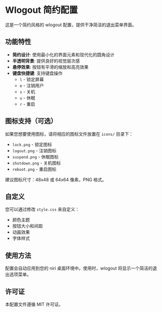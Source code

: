 # Wlogout 简约配置

这是一个简约风格的 wlogout 配置，提供干净简洁的退出菜单界面。

## 功能特性

- **简约设计**: 使用最小化的界面元素和现代化的圆角设计
- **半透明背景**: 提供良好的视觉层次感
- **悬停效果**: 按钮有平滑的缩放和高亮效果
- **键盘快捷键**: 支持键盘操作
  - `l` - 锁定屏幕
  - `e` - 注销用户
  - `s` - 关机
  - `u` - 休眠
  - `r` - 重启
## 图标支持（可选）

如果您想要使用图标，请将相应的图标文件放置在 `icons/` 目录下：
- `lock.png` - 锁定图标
- `logout.png` - 注销图标
- `suspend.png` - 休眠图标
- `shutdown.png` - 关机图标
- `reboot.png` - 重启图标

建议图标尺寸：48x48 或 64x64 像素，PNG 格式。

## 自定义

您可以通过修改 `style.css` 来自定义：
- 颜色主题
- 按钮大小和间距
- 动画效果
- 字体样式

## 使用方法

配置会自动应用到您的 niri 桌面环境中。使用时，wlogout 将显示一个简洁的退出选项菜单。

## 许可证

本配置文件遵循 MIT 许可证。
